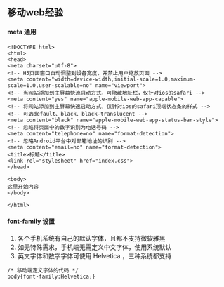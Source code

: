 ## 移动web经验

#### meta 通用
```
<!DOCTYPE html>
<html>
<head>
<meta charset="utf-8">
<!-- H5页面窗口自动调整到设备宽度，并禁止用户缩放页面 -->
<meta content="width=device-width,initial-scale=1.0,maximum-scale=1.0,user-scalable=no" name="viewport">
<!-- 当网站添加到主屏幕快速启动方式，可隐藏地址栏，仅针对ios的safari -->
<meta content="yes" name="apple-mobile-web-app-capable">
<!-- 将网站添加到主屏幕快速启动方式，仅针对ios的safari顶端状态条的样式 -->
<!-- 可选default、black、black-translucent -->
<meta content="black" name="apple-mobile-web-app-status-bar-style">
<!-- 忽略将页面中的数字识别为电话号码 -->
<meta content="telephone=no" name="format-detection">
<!-- 忽略Android平台中对邮箱地址的识别 -->
<meta content="email=no" name="format-detection">
<title>标题</title>
<link rel="stylesheet" href="index.css">
</head>

<body>
这里开始内容
</body>

</html>
```
#### font-family 设置
1. 各个手机系统有自己的默认字体，且都不支持微软雅黑
1. 如无特殊需求，手机端无需定义中文字体，使用系统默认
1. 英文字体和数字字体可使用 Helvetica ，三种系统都支持
```
/* 移动端定义字体的代码 */
body{font-family:Helvetica;}
```
